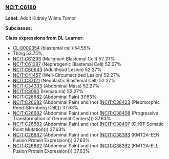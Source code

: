 
### [NCIT:C6180](http://purl.obolibrary.org/obo/NCIT_C6180)
**Label:** Adult Kidney Wilms Tumor

**Subclasses:** 

**Class expressions from DL-Learner:**

- [CL:0000354](http://purl.obolibrary.org/obo/CL_0000354) (blastemal cell) 54.55%
- Thing 53.75%
- [NCIT:C61293](http://purl.obolibrary.org/obo/NCIT_C61293) (Malignant Blastemal Cell) 52.27%
- [NCIT:C61287](http://purl.obolibrary.org/obo/NCIT_C61287) (Nephrogenic Blastemal Cell) 52.27%
- [NCIT:C60643](http://purl.obolibrary.org/obo/NCIT_C60643) (Adulthood Lesion) 52.27%
- [NCIT:C41457](http://purl.obolibrary.org/obo/NCIT_C41457) (Well-Circumscribed Lesion) 52.27%
- [NCIT:C37121](http://purl.obolibrary.org/obo/NCIT_C37121) (Neoplastic Blastemal Cell) 52.27%
- [NCIT:C34333](http://purl.obolibrary.org/obo/NCIT_C34333) (Abdominal Mass) 52.27%
- [NCIT:C3090](http://purl.obolibrary.org/obo/NCIT_C3090) (Hematuria) 52.27%
- [NCIT:C26682](http://purl.obolibrary.org/obo/NCIT_C26682) (Abdominal Pain) 37.63%
- [NCIT:C26682](http://purl.obolibrary.org/obo/NCIT_C26682) (Abdominal Pain) and (not ([NCIT:C38423](http://purl.obolibrary.org/obo/NCIT_C38423) (Pleomorphic Reed-Sternberg Cell))) 37.63%
- [NCIT:C26682](http://purl.obolibrary.org/obo/NCIT_C26682) (Abdominal Pain) and (not ([NCIT:C38408](http://purl.obolibrary.org/obo/NCIT_C38408) (Progressive Transformation of Germinal Centers))) 37.63%
- [NCIT:C26682](http://purl.obolibrary.org/obo/NCIT_C26682) (Abdominal Pain) and (not ([NCIT:C38407](http://purl.obolibrary.org/obo/NCIT_C38407) (C-KIT Somatic Point Mutation))) 37.63%
- [NCIT:C26682](http://purl.obolibrary.org/obo/NCIT_C26682) (Abdominal Pain) and (not ([NCIT:C38393](http://purl.obolibrary.org/obo/NCIT_C38393) (KMT2A-EEN Fusion Protein Expression))) 37.63%
- [NCIT:C26682](http://purl.obolibrary.org/obo/NCIT_C26682) (Abdominal Pain) and (not ([NCIT:C38392](http://purl.obolibrary.org/obo/NCIT_C38392) (KMT2A-ELL Fusion Protein Expression))) 37.63%


